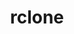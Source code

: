 ---
title: "rclone"
description: "Kalian sedang melihat Katogori rclone"
slug: "rclone"
image: "rclone.jpg"
---